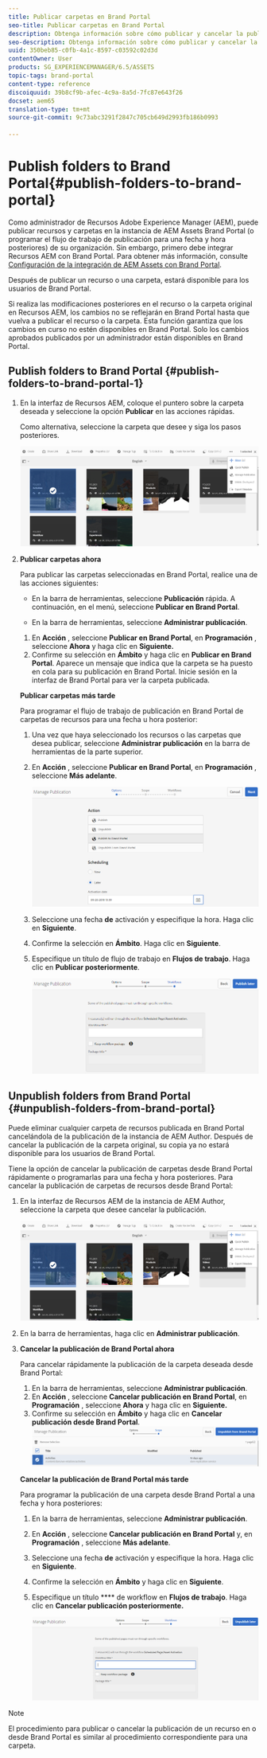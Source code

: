 ```yaml
---
title: Publicar carpetas en Brand Portal
seo-title: Publicar carpetas en Brand Portal
description: Obtenga información sobre cómo publicar y cancelar la publicación de carpetas en Brand Portal.
seo-description: Obtenga información sobre cómo publicar y cancelar la publicación de carpetas en Brand Portal.
uuid: 350beb85-c0fb-4a1c-8597-c03592c02d3d
contentOwner: User
products: SG_EXPERIENCEMANAGER/6.5/ASSETS
topic-tags: brand-portal
content-type: reference
discoiquuid: 39b8cf9b-afec-4c9a-8a5d-7fc87e643f26
docset: aem65
translation-type: tm+mt
source-git-commit: 9c73abc3291f2847c705cb649d2993fb186b0993

---
```



# Publish folders to Brand Portal{#publish-folders-to-brand-portal}

Como administrador de Recursos Adobe Experience Manager (AEM), puede publicar recursos y carpetas en la instancia de AEM Assets Brand Portal (o programar el flujo de trabajo de publicación para una fecha y hora posteriores) de su organización. Sin embargo, primero debe integrar Recursos AEM con Brand Portal. Para obtener más información, consulte [Configuración de la integración de AEM Assets con Brand Portal](/help/assets/brand-portal-configuring-integration.md).

Después de publicar un recurso o una carpeta, estará disponible para los usuarios de Brand Portal.

Si realiza las modificaciones posteriores en el recurso o la carpeta original en Recursos AEM, los cambios no se reflejarán en Brand Portal hasta que vuelva a publicar el recurso o la carpeta. Esta función garantiza que los cambios en curso no estén disponibles en Brand Portal. Solo los cambios aprobados publicados por un administrador están disponibles en Brand Portal.

## Publish folders to Brand Portal {#publish-folders-to-brand-portal-1}

1. En la interfaz de Recursos AEM, coloque el puntero sobre la carpeta deseada y seleccione la opción **Publicar** en las acciones rápidas.

   Como alternativa, seleccione la carpeta que desee y siga los pasos posteriores.

   ![publish2bp](assets/publish2bp.png)

1. **Publicar carpetas ahora**

   Para publicar las carpetas seleccionadas en Brand Portal, realice una de las acciones siguientes:

   * En la barra de herramientas, seleccione **Publicación** rápida. A continuación, en el menú, seleccione **Publicar en Brand Portal**.

   * En la barra de herramientas, seleccione **Administrar publicación**.
   1. En **Acción** , seleccione **Publicar en Brand Portal**, en **Programación** , seleccione **Ahora** y haga clic en **Siguiente.**
   1. Confirme su selección en **Ámbito** y haga clic en **Publicar en Brand Portal**.
   Aparece un mensaje que indica que la carpeta se ha puesto en cola para su publicación en Brand Portal. Inicie sesión en la interfaz de Brand Portal para ver la carpeta publicada.

   **Publicar carpetas más tarde**

   Para programar el flujo de trabajo de publicación en Brand Portal de carpetas de recursos para una fecha u hora posterior:

   1. Una vez que haya seleccionado los recursos o las carpetas que desea publicar, seleccione **Administrar publicación** en la barra de herramientas de la parte superior.
   1. En **Acción** , seleccione **Publicar en Brand Portal**, en **Programación** , seleccione **Más adelante**.

      ![publishlaterbp](assets/publishlaterbp.png)

   1. Seleccione una fecha **de** activación y especifique la hora. Haga clic en **Siguiente**. 
   1. Confirme la selección en **Ámbito**. Haga clic en **Siguiente**. 
   1. Especifique un título de flujo de trabajo en **Flujos de trabajo**. Haga clic en **Publicar posteriormente**.

      ![management eschedulepub](assets/manageschedulepub.png)



## Unpublish folders from Brand Portal {#unpublish-folders-from-brand-portal}

Puede eliminar cualquier carpeta de recursos publicada en Brand Portal cancelándola de la publicación de la instancia de AEM Author. Después de cancelar la publicación de la carpeta original, su copia ya no estará disponible para los usuarios de Brand Portal.

Tiene la opción de cancelar la publicación de carpetas desde Brand Portal rápidamente o programarlas para una fecha y hora posteriores. Para cancelar la publicación de carpetas de recursos desde Brand Portal:

1. En la interfaz de Recursos AEM de la instancia de AEM Author, seleccione la carpeta que desee cancelar la publicación.

   ![publish2bp-1](assets/publish2bp.png)

1. En la barra de herramientas, haga clic en **Administrar publicación**.

1. **Cancelar la publicación de Brand Portal ahora**

   Para cancelar rápidamente la publicación de la carpeta deseada desde Brand Portal:

   1. En la barra de herramientas, seleccione **Administrar publicación**.
   1. En **Acción** , seleccione **Cancelar publicación en Brand Portal**, en **Programación** , seleccione **Ahora** y haga clic en **Siguiente.**
   1. Confirme su selección en **Ámbito** y haga clic en **Cancelar publicación desde Brand Portal**.
   ![confirmar-cancelar publicación](assets/confirm-unpublish.png)

   **Cancelar la publicación de Brand Portal más tarde**

   Para programar la publicación de una carpeta desde Brand Portal a una fecha y hora posteriores:

   1. En la barra de herramientas, seleccione **Administrar publicación**.
   1. En **Acción** , seleccione **Cancelar publicación en Brand Portal** y, en **Programación** , seleccione **Más adelante**.
   1. Seleccione una fecha **de** activación y especifique la hora. Haga clic en **Siguiente**. 
   1. Confirme la selección en **Ámbito** y haga clic en **Siguiente**.
   1. Especifique un título **** de workflow en **Flujos de trabajo**. Haga clic en **Cancelar publicación posteriormente.**

      ![flujos de trabajo sin publicar](assets/unpublishworkflows.png)


>[!NOTE]
>
>El procedimiento para publicar o cancelar la publicación de un recurso en o desde Brand Portal es similar al procedimiento correspondiente para una carpeta.

